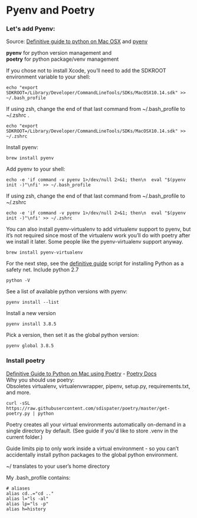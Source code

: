 
# Pyenv and Poetry

### Let's add Pyenv:  

Source: [Definitive guide to python on Mac OSX](https://medium.com/@briantorresgil/definitive-guide-to-python-on-mac-osx-65acd8d969d0) and 
[pyenv](https://gist.github.com/wronk/a902185f5f8ed018263d828e1027009b)  

 **pyenv** for python version management and  
 **poetry** for python package/venv management  


<!-- I'm using xcode, but included this to note the need to change .bash_profile to .zshrc -->

If you chose not to install Xcode, you’ll need to add the SDKROOT environment variable to your shell:

	echo "export SDKROOT=/Library/Developer/CommandLineTools/SDKs/MacOSX10.14.sdk" >> ~/.bash_profile

If using zsh, change the end of that last command from ~/.bash_profile to ~/.zshrc .

	echo "export SDKROOT=/Library/Developer/CommandLineTools/SDKs/MacOSX10.14.sdk" >> ~/.zshrc


Install pyenv:

	brew install pyenv

Add pyenv to your shell:

	echo -e 'if command -v pyenv 1>/dev/null 2>&1; then\n  eval "$(pyenv init -)"\nfi' >> ~/.bash_profile

If using zsh, change the end of that last command from ~/.bash_profile to ~/.zshrc

	echo -e 'if command -v pyenv 1>/dev/null 2>&1; then\n  eval "$(pyenv init -)"\nfi' >> ~/.zshrc

You can also install pyenv-virtualenv to add virtualenv support to pyenv, but it’s not required since most of the virtualenv work you’ll do with poetry after we install it later. Some people like the pyenv-virtualenv support anyway.  

	brew install pyenv-virtualenv

For the next step, see the [definitive guide](https://medium.com/@briantorresgil/definitive-guide-to-python-on-mac-osx-65acd8d969d0) script for installing Python as a safety net. <!-- skipped because I'd already done this -->  Include python 2.7 <!-- might need this -->

	python -V

See a list of available python versions with pyenv:  

	pyenv install --list

Install a new version

	pyenv install 3.8.5

Pick a version, then set it as the global python version: <!-- was 3.7.6 -->

	pyenv global 3.8.5

### Install poetry

[Definitive Guide to Python on Mac using Poetry](https://medium.com/@briantorresgil/definitive-guide-to-python-on-mac-osx-65acd8d969d0) - [Poetry Docs](https://python-poetry.org/docs/#installation)  
Why you should use poetry:  
Obsoletes virtualenv, virtualenvwrapper, pipenv, setup.py, requirements.txt, and more.  

	curl -sSL https://raw.githubusercontent.com/sdispater/poetry/master/get-poetry.py | python

Poetry creates all your virtual environments automatically on-demand in a single directory by default. (See guide if you'd like to store .venv in the current folder.)

Guide limits pip to only work inside a virtual environment - so you can’t accidentally install python packages to the global python environment.  


\~/ translates to your user’s home directory



My .bash_profile contains:

	# aliases
	alias cd..="cd .."
	alias l="ls -al"
	alias lp="ls -p"
	alias h=history
